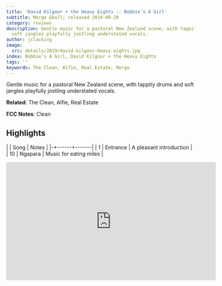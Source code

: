 ```yaml
---
title: 'David Kilgour + the Heavy Eights :: Bobbie’s A Girl'
subtitle: Merge &bull; released 2019-09-20
category: reviews
description: Gentle music for a pastoral New Zealand scene, with tappity drums and
  soft jangles playfully jostling understated vocals.
author: jclacking
image:
  src: details/2019/david-kilgour-heavy-eights.jpg
index: Bobbie’s A Girl, David Kilgour + the Heavy Eights
tags: ''
keywords: The Clean, Alfie, Real Estate, Merge
---
```

Gentle music for a pastoral New Zealand scene, with tappity drums and soft jangles playfully jostling understated vocals.<!--more-->

**Related**: The Clean, Alfie, Real Estate

**FCC Notes**: Clean

## Highlights

| | Song | Notes |
|-+------+-------|
| 1 | Entrance | A pleasant introduction |
| 10 | Ngapara | Music for eating miles |

<div class="tlo-detail-video"><iframe width="560" height="315" src="https://www.youtube.com/embed/ye-XH78aUvE" frameborder="0" allow="autoplay; encrypted-media" allowfullscreen></iframe></div>

